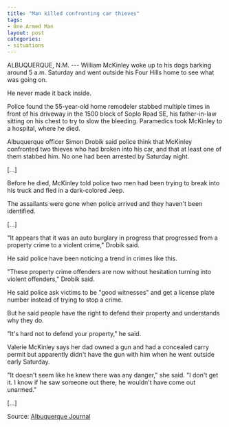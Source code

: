 ```yaml
---
title: "Man killed confronting car thieves"
tags:
- One Armed Man
layout: post
categories:
- situations
---
```


ALBUQUERQUE, N.M. --- William McKinley woke up to his dogs barking around 5 a.m. Saturday and went outside his Four Hills home to see what was going on.

He never made it back inside.

Police found the 55-year-old home remodeler stabbed multiple times in front of his driveway in the 1500 block of Soplo Road SE, his father-in-law sitting on his chest to try to slow the bleeding. Paramedics took McKinley to a hospital, where he died.

Albuquerque officer Simon Drobik said police think that McKinley confronted two thieves who had broken into his car, and that at least one of them stabbed him. No one had been arrested by Saturday night.

\[...\]

Before he died, McKinley told police two men had been trying to break into his truck and fled in a dark-colored Jeep.

The assailants were gone when police arrived and they haven't been identified.

\[...\]

"It appears that it was an auto burglary in progress that progressed from a property crime to a violent crime," Drobik said.

He said police have been noticing a trend in crimes like this.

"These property crime offenders are now without hesitation turning into violent offenders," Drobik said.

He said police ask victims to be "good witnesses" and get a license plate number instead of trying to stop a crime.

But he said people have the right to defend their property and understands why they do.

"It's hard not to defend your property," he said.

Valerie McKinley says her dad owned a gun and had a concealed carry permit but apparently didn't have the gun with him when he went outside early Saturday.

"It doesn't seem like he knew there was any danger," she said. "I don't get it. I know if he saw someone out there, he wouldn't have come out unarmed."

\[...\]

Source: [Albuquerque Journal](https://www.abqjournal.com/696969/news/police-respond-to-stabbing-in-albuquerque.html)